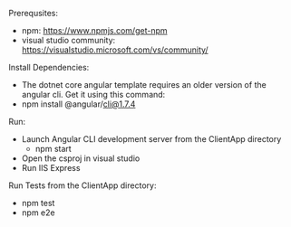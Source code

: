 Prerequsites:
 - npm: https://www.npmjs.com/get-npm
 - visual studio community: https://visualstudio.microsoft.com/vs/community/
 
Install Dependencies:
 - The dotnet core angular template requires an older version of the angular cli. Get it using this command:
  - npm install @angular/cli@1.7.4

Run:
 - Launch Angular CLI development server from the ClientApp directory
    - npm start
 - Open the csproj in visual studio
 - Run IIS Express

Run Tests from the ClientApp directory:
 - npm test
 - npm e2e
